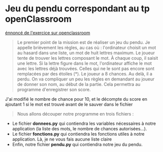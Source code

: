 # Jeu du pendu correspondant au tp openClassroom

[énnoncé de l'exercice sur openclassroom](https://openclassrooms.com/courses/apprenez-a-programmer-en-python/tp-un-bon-vieux-pendu)


> Le premier point de la mission est de réaliser un jeu du pendu. Je appelle brièvement les règles, au cas où : l'ordinateur choisit un mot au hasard dans une liste, un mot de huit lettres maximum. Le joueur tente de trouver les lettres composant le mot. À chaque coup, il saisit une lettre. Si la lettre figure dans le mot, l'ordinateur affiche le mot avec les lettres déjà trouvées. Celles qui ne le sont pas encore sont remplacées par des étoiles (*). Le joueur a 8 chances. Au delà, il a perdu.
> On va compliquer un peu les règles en demandant au joueur de donner son nom, au début de la partie. Cela permettra au programme d'enregistrer son score.

J'ai modifié le nombre de chance pour 10, et le décompte du score en ajoutant 1 si le mot est trouvé avant de le sauver dans le fichier

> Nous allons découper notre programme en trois fichiers :

* Le fichier **donnees.py** qui contiendra les variables nécessaires à notre application (la liste des mots, le nombre de chances autorisées…).
* Le fichier **fonctions.py** qui contiendra les fonctions utiles à notre application. Là, je ne vous fais aucune liste claire
* Enfin, notre fichier **pendu.py** qui contiendra notre jeu du pendu.
